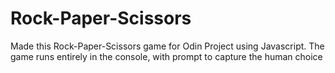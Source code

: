 # Rock-Paper-Scissors
Made this Rock-Paper-Scissors game for Odin Project using Javascript.
The game runs entirely in the console, with prompt to capture the human choice
